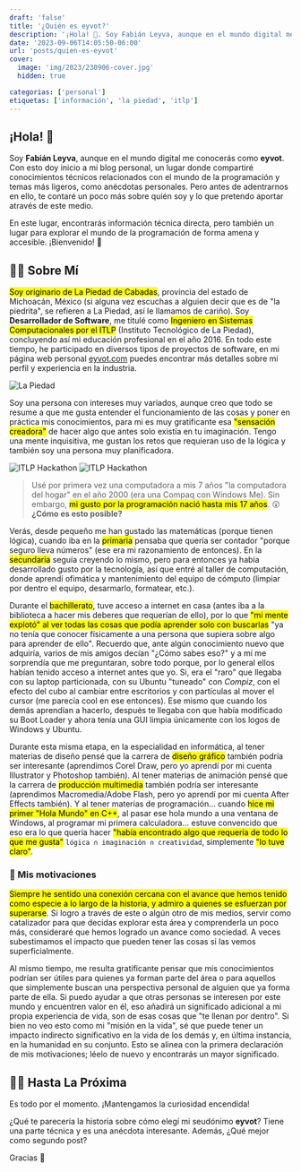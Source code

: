 ```yaml
---
draft: 'false'
title: '¿Quién es eyvot?'
description: '¡Hola! 👋. Soy Fabián Leyva, aunque en el mundo digital me conocerás como eyvot. Con esto doy inicio a mi blog personal, un lugar donde compartiré...'
date: '2023-09-06T14:05:50-06:00'
url: 'posts/quien-es-eyvot'
cover:
  image: 'img/2023/230906-cover.jpg'
  hidden: true

categorias: ['personal']
etiquetas: ['información', 'la piedad', 'itlp']
---
```


## ¡Hola! 👋

Soy **Fabián Leyva**, aunque en el mundo digital me conocerás como **eyvot**. Con esto doy inicio a mi blog personal, un lugar donde compartiré conocimientos técnicos relacionados con el mundo de la programación y temas más ligeros, como anécdotas personales. Pero antes de adentrarnos en ello, te contaré un poco más sobre quién soy y lo que pretendo aportar através de este medio.

En este lugar, encontrarás información técnica directa, pero también un lugar para explorar el mundo de la programación de forma amena y accesible. ¡Bienvenido! 🙂

## 👨‍💻 Sobre Mí

<mark>Soy originario de La Piedad de Cabadas</mark>, provincia del estado de Michoacán, México (si alguna vez escuchas a alguien decir que es de "la piedrita", se refieren a La Piedad, así le llamamos de cariño). Soy **Desarrollador de Software**, me titulé como <mark>Ingeniero en Sistemas Computacionales por el ITLP</mark> (Instituto Tecnológico de La Piedad), concluyendo así mi educación profesional en el año 2016. En todo este tiempo, he participado en diversos tipos de proyectos de software, en mi página web personal [eyvot.com](https://eyvot.com/) puedes encontrar más detalles sobre mi perfil y experiencia en la industria.

![La Piedad](/img/2023/230906-img-lp.webp "Parroquia del Señor de La Piedad")

Soy una persona con intereses muy variados, aunque creo que todo se resume a que me gusta entender el funcionamiento de las cosas y poner en práctica mis conocimientos, para mi es muy gratificante esa <mark>"sensación creadora"</mark> de hacer algo que antes solo existía en tu imaginación. Tengo una mente inquisitiva, me gustan los retos que requieran uso de la lógica y también soy una persona muy planificadora.

![ITLP Hackathon](/img/2023/230906-img-itlp-01.webp "ITLP Hackathon")
![ITLP Hackathon](/img/2023/230906-img-itlp-02.webp "ITLP Hackathon")

> Usé por primera vez una computadora a mis 7 años "la computadora del hogar" en el año 2000 (era una Compaq con Windows Me). Sin embargo, <mark>mi gusto por la programación nació hasta mis 17 años</mark>. 😲 **¿Cómo es esto posible?**

Verás, desde pequeño me han gustado las matemáticas (porque tienen lógica), cuando iba en la <mark>primaria</mark> pensaba que quería ser contador "porque seguro lleva números" (ese era mi razonamiento de entonces). En la <mark>secundaria</mark> seguía creyendo lo mismo, pero para entonces ya había desarrollado gusto por la tecnología, así que entré al taller de computación, donde aprendí ofimática y mantenimiento del equipo de cómputo (limpiar por dentro el equipo, desarmarlo, formatear, etc.).

Durante el <mark>bachillerato</mark>, tuve acceso a internet en casa (antes iba a la biblioteca a hacer mis deberes que requerían de ello), por lo que <mark>"mi mente explotó" al ver todas las cosas que podía aprender solo con buscarlas</mark> "ya no tenía que conocer físicamente a una persona que supiera sobre algo para aprender de ello". Recuerdo que, ante algún conocimiento nuevo que adquiría, varios de mis amigos decían "¿Cómo sabes eso?" y a mí me sorprendía que me preguntaran, sobre todo porque, por lo general ellos habían tenido acceso a internet antes que yo. Si, era el "raro" que llegaba con su laptop particionada, con su Ubuntu "tuneado" con *Compiz*, con el efecto del cubo al cambiar entre escritorios y con partículas al mover el cursor (me parecía cool en ese entonces). Ese mismo que cuando los demás aprendían a hacerlo, después te llegaba con que había modificado su Boot Loader y ahora tenía una GUI limpia únicamente con los logos de Windows y Ubuntu.

Durante esta misma etapa, en la especialidad en informática, al tener materias de diseño pensé que la carrera de <mark>diseño gráfico</mark> también podría ser interesante (aprendimos Corel Draw, pero yo aprendí por mi cuenta Illustrator y Photoshop también). Al tener materias de animación pensé que la carrera de <mark>producción multimedia</mark> también podría ser interesante (aprendimos Macromedia/Adobe Flash, pero yo aprendí por mi cuenta After Effects también). Y al tener materias de programación... cuando <mark>hice mi primer "Hola Mundo" en C++</mark>, al pasar ese hola mundo a una ventana de Windows, al programar mi primera calculadora... estuve convencido que eso era lo que quería hacer <mark>"había encontrado algo que requería de todo lo que me gusta"</mark> ```lógica ∩ imaginación ∩ creatividad```, simplemente <mark>"lo tuve claro"</mark>.

### 🤔 Mis motivaciones

<mark>Siempre he sentido una conexión cercana con el avance que hemos tenido como especie a lo largo de la historia, y admiro a quienes se esfuerzan por superarse</mark>. Si logro a través de este o algún otro de mis medios, servir como catalizador para que decidas explorar esta área y comprenderla un poco más, consideraré que hemos logrado un avance como sociedad. A veces subestimamos el impacto que pueden tener las cosas si las vemos superficialmente.

Al mismo tiempo, me resulta gratificante pensar que mis conocimientos podrían ser útiles para quienes ya forman parte del área o para aquellos que simplemente buscan una perspectiva personal de alguien que ya forma parte de ella. Si puedo ayudar a que otras personas se interesen por este mundo y encuentren valor en él, eso añadirá un significado adicional a mi propia experiencia de vida, son de esas cosas que "te llenan por dentro". Si bien no veo esto como mi "misión en la vida", sé que puede tener un impacto indirecto significativo en la vida de los demás y, en última instancia, en la humanidad en su conjunto. Esto se alinea con la primera declaración de mis motivaciones; léelo de nuevo y encontrarás un mayor significado.

## 🙋‍♂️ Hasta La Próxima

Es todo por el momento. ¡Mantengamos la curiosidad encendida!

¿Qué te parecería la historia sobre cómo elegí mi seudónimo **eyvot**? Tiene una parte técnica y es una anécdota interesante. Además, ¿Qué mejor como segundo post?

Gracias 🙏
